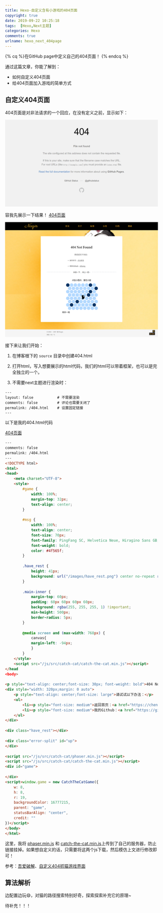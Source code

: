 ```yaml
---
title: Hexo-自定义含有小游戏的404页面
copyright: true
date: 2019-09-22 10:25:18
tags:  [Hexo,Next主题]
categories: Hexo
comments: true
urlname: hexo_next_404page
---
```




{% cq %}在GitHub page中定义自己的404页面！ {% endcq %}

<!--more-->

通过这篇文章，你能了解到：

- 如何自定义404页面
- 给404页面加入游戏的简单方式





## 自定义404页面

404页面是对非法请求的一个回应，在没有定义之前，显示如下：

![git404](Hexo的折腾/git404.png)

容我先展示一下结果！ [404页面](chennq.com/404) 

![404效果](Hexo的折腾/404效果.png)



接下来让我们开始：

1. 在博客根下的 `source` 目录中创建404.html
2. 打开html，写入想要展示的html代码，我们的html可以带着框架，也可以是完全独立的一个。

3. 不需要next主题进行渲染时：

```
---
layout: false			# 不需要渲染
comments: false			# 评论也需要关闭了
permalink: /404.html	# 设置固定链接
---
```

以下是我的404.html代码

[404页面](chennq.com/404)

```html
---
comments: false
permalink: /404.html
---
<!DOCTYPE html>
<html>
<head>
    <meta charset="UTF-8">
    <style>
        #game {
            width: 100%;
            margin-top: 32px;
            text-align: center;
        }

        #msg {
            width: 100%;
            text-align: center;
            font-size: 70px;
            font-family: PingFang SC, Helvetica Neue, Hiragino Sans GB, Segoe UI, Microsoft YaHei, sans-serif;
            font-weight: bold;
            color: #4f565f;
        }

        .have_rest {
            height: 41px;
            background: url("/images/have_rest.png") center no-repeat rgba(255, 255, 255, .8);
        }

        .main-inner {
            margin-top: 60px;
            padding: 60px 60px 60px 60px;
            background: rgba(255, 255, 255, 1) !important;
            min-height: 500px;
            border-radius: 5px;
        }
        
		@media screen and (max-width: 768px) {
			canvas{
            margin-left: -94px;
			}
		}
    </style>
    <script src="/js/src/catch-cat/catch-the-cat.min.js"></script>
</head
<body>

<p style="text-align: center;font-size: 30px; font-weight: bold">404 Not Found</p>
<div style="width: 320px;margin: 0 auto">
    <p style="text-align: center;font-size: large">请试试以下办法：</p>
    <ul>
        <li><p style="font-size: medium">返回首页：<a href="https://chennq.com">点击此处</a></p></li>
        <li><p style="font-size: medium">我的Github：<a href="https://github.com/atlasnq">atlasnq</a></p></li>
    </ul>
</div>

<div class="have_rest"></div>

<div class="error-split" id="up">
</div>

<script src="/js/src/catch-cat/phaser.min.js"></script>
<script src="/js/src/catch-cat/catch-the-cat.min.js"></script>
<div id="game">

</div>
<script>window.game = new CatchTheCatGame({
    w: 8,
    h: 8,
    r: 19,
    backgroundColor: 16777215,
    parent: "game",
    statusBarAlign: "center",
    credit: ""
})</script>
</body>
</html>
```

这里，我将 [phaser.min.js](https://chennq.com/js/src/catch-cat/phaser.min.js) 和 [catch-the-cat.min.js](https://chennq.com/js/src/catch-cat/catch-the-cat.min.js)上传到了自己的服务器，防止链接挂掉。如果想自定义的话，只需要将这两个js下载，然后模仿上文进行修改即可！



参考：[吾爱破解](https://www.jianshu.com/p/1b819734538f)、[自定义404抓猫游戏界面](https://www.kimiye.xyz/2019/08/17/hexo3/)



## 算法解析

边配置边玩😄，对猫的路径搜索特别好奇，探索探索补充它的原理~

待补充！！！